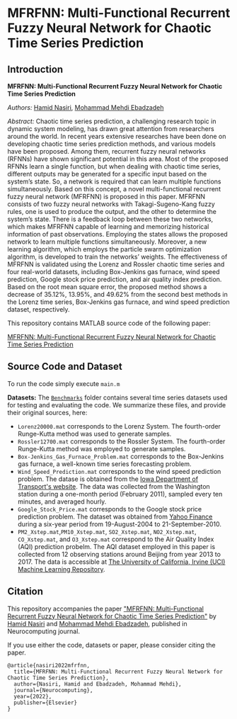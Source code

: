 # MFRFNN: Multi-Functional Recurrent Fuzzy Neural Network for Chaotic Time Series Prediction

## Introduction

**MFRFNN: Multi-Functional Recurrent Fuzzy Neural Network for Chaotic Time Series Prediction**

*Authors:* [Hamid Nasiri](https://www.linkedin.com/in/hamid-nasiri-b5555487/), [Mohammad Mehdi Ebadzadeh](https://www.linkedin.com/in/mehdi-ebadzadeh-28bb3b35/)

*Abstract:* Chaotic time series prediction, a challenging research topic in dynamic system modeling, has drawn great attention from researchers around the world. In recent years extensive researches have been done on developing chaotic time series prediction methods, and various models have been proposed. Among them, recurrent fuzzy neural networks (RFNNs) have shown significant potential in this area. Most of the proposed RFNNs learn a single function, but when dealing with chaotic time series, different outputs may be generated for a specific input based on the system’s state. So, a network is required that can learn multiple functions simultaneously. Based on this concept, a novel multi-functional recurrent fuzzy neural network (MFRFNN) is proposed in this paper. MFRFNN consists of two fuzzy neural networks with Takagi-Sugeno-Kang fuzzy rules, one is used to produce the output, and the other to determine the system’s state. There is a feedback loop between these two networks, which makes MFRFNN capable of learning and memorizing historical information of past observations. Employing the states allows the proposed network to learn multiple functions simultaneously. Moreover, a new learning algorithm, which employs the particle swarm optimization algorithm, is developed to train the networks’ weights. The effectiveness of MFRFNN is validated using the Lorenz and Rossler chaotic time series and four real-world datasets, including Box-Jenkins gas furnace, wind speed prediction, Google stock price prediction, and air quality index prediction. Based on the root mean square error, the proposed method shows a decrease of 35.12%, 13.95%, and 49.62% from the second best methods in the Lorenz time series, Box-Jenkins gas furnace, and wind speed prediction dataset, respectively.

This repository contains MATLAB source code of the following paper:

[MFRFNN: Multi-Functional Recurrent Fuzzy Neural Network for Chaotic Time Series Prediction](https://www.sciencedirect.com/science/article/pii/S0925231222010074)

## Source Code and Dataset

To run the code simply execute `main.m`

**Datasets:** 
The [`Benchmarks`](Benchmarks/) folder contains several time series datasets used for testing and evaluating the code. We summarize these files, and provide their original sources, here:

+ `Lorenz20000.mat` corresponds to the Lorenz System. The fourth-order Runge-Kutta method was used to generate samples.
+ `Rossler12700.mat` corresponds to the Rossler System. The fourth-order Runge-Kutta method was employed to generate samples.
+ `Box-Jenkins_Gas_Furnace_Problem.mat` corresponds to the Box-Jenkins gas furnace, a well-known time series forecasting problem.
+ `Wind_Speed_Prediction.mat` corresponds to the wind speed prediction problem. The datase is obtained from the [Iowa Department of Transport's website](http://mesonet.agron.iastate.edu/request/awos/1min.php). The data was collected from the Washington station during a one-month period (February 2011), sampled every ten minutes, and averaged hourly.
+ `Google_Stock_Price.mat` corresponds to the Google stock price prediction problem. The dataset was obtained from [Yahoo Finance](http://finance.yahoo.com) during a six-year period from 19-August-2004 to 21-September-2010.
+ `PM2_Xstep.mat`,`PM10_Xstep.mat`, `SO2_Xstep.mat`, `NO2_Xstep.mat`, `CO_Xstep.mat`, and `O3_Xstep.mat` correspond to the Air Quality Index (AQI) prediction probelm. The AQI dataset employed in this paper is collected from 12 observing stations around Beijing from year 2013 to 2017. The data is accessible at [The University of California, Irvine (UCI) Machine Learning Repository](https://archive.ics.uci.edu/ml/datasets/Beijing+Multi-Site+Air-Quality+Data).

## Citation

This repository accompanies the paper ["MFRFNN: Multi-Functional Recurrent Fuzzy Neural Network for Chaotic Time Series Prediction"](https://www.sciencedirect.com/science/article/pii/S0925231222010074) by [Hamid Nasiri](https://www.linkedin.com/in/hamid-nasiri-b5555487/) and [Mohammad Mehdi Ebadzadeh](https://www.linkedin.com/in/mehdi-ebadzadeh-28bb3b35/), published in Neurocomputing journal.

If you use either the code, datasets or paper, please consider citing the paper.

```
@article{nasiri2022mfrfnn,
  title={MFRFNN: Multi-Functional Recurrent Fuzzy Neural Network for Chaotic Time Series Prediction},
  author={Nasiri, Hamid and Ebadzadeh, Mohammad Mehdi},
  journal={Neurocomputing},
  year={2022},
  publisher={Elsevier}
}
```
